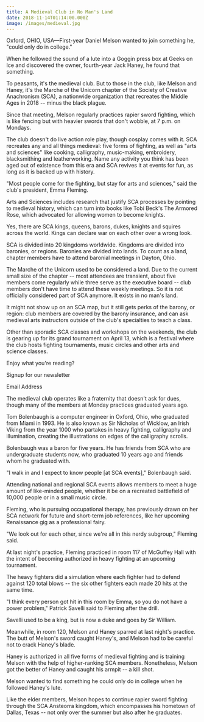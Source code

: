 ```yaml
---
title: A Medieval Club in No Man's Land
date: 2018-11-14T01:14:00.000Z
image: /images/medieval.jpg
---
```

Oxford, OHIO, USA—First-year Daniel Melson wanted to join something he, "could only do in college."



When he followed the sound of a lute into a Goggin press box at Geeks on Ice and discovered the owner, fourth-year Jack Haney, he found that something.



To peasants, it's the medieval club. But to those in the club, like Melson and Haney, it's the Marche of the Unicorn chapter of the Society of Creative Anachronism (SCA), a nationwide organization that recreates the Middle Ages in 2018 -- minus the black plague.



Since that meeting, Melson regularly practices rapier sword fighting, which is like fencing but with heavier swords that don't wobble, at 7 p.m. on Mondays.



The club doesn't do live action role play, though cosplay comes with it. SCA recreates any and all things medieval: five forms of fighting, as well as "arts and sciences" like cooking, calligraphy, music-making, embroidery, blacksmithing and leatherworking. Name any activity you think has been aged out of existence from this era and SCA revives it at events for fun, as long as it is backed up with history.



"Most people come for the fighting, but stay for arts and sciences," said the club's president, Emma Fleming.



Arts and Sciences includes research that justify SCA processes by pointing to medieval history, which can turn into books like Tobi Beck's The Armored Rose, which advocated for allowing women to become knights.



Yes, there are SCA kings, queens, barons, dukes, knights and squires across the world. Kings can declare war on each other over a wrong look.



SCA is divided into 20 kingdoms worldwide. Kingdoms are divided into baronies, or regions. Baronies are divided into lands. To count as a land, chapter members have to attend baronial meetings in Dayton, Ohio.



The Marche of the Unicorn used to be considered a land. Due to the current small size of the chapter -- most attendees are transient, about five members come regularly while three serve as the executive board -- club members don't have time to attend these weekly meetings. So it is not officially considered part of SCA anymore. It exists in no man's land.



It might not show up on an SCA map, but it still gets perks of the barony, or region: club members are covered by the barony insurance, and can ask medieval arts instructors outside of the club's specialties to teach a class.



Other than sporadic SCA classes and workshops on the weekends, the club is gearing up for its grand tournament on April 13, which is a festival where the club hosts fighting tournaments, music circles and other arts and science classes.



Enjoy what you're reading?

Signup for our newsletter

Email Address

The medieval club operates like a fraternity that doesn't ask for dues, though many of the members at Monday practices graduated years ago.



Tom Bolenbaugh is a computer engineer in Oxford, Ohio, who graduated from Miami in 1993. He is also known as Sir Nicholas of Wicklow, an Irish Viking from the year 1000 who partakes in heavy fighting, calligraphy and illumination, creating the illustrations on edges of the calligraphy scrolls.



Bolenbaugh was a baron for five years. He has friends from SCA who are undergraduate students now, who graduated 10 years ago and friends whom he graduated with.



"I walk in and I expect to know people \[at SCA events]," Bolenbaugh said.



Attending national and regional SCA events allows members to meet a huge amount of like-minded people, whether it be on a recreated battlefield of 10,000 people or in a small music circle.



Fleming, who is pursuing occupational therapy, has previously drawn on her SCA network for future and short-term job references, like her upcoming Renaissance gig as a professional fairy.



"We look out for each other, since we're all in this nerdy subgroup," Fleming said.



At last night's practice, Fleming practiced in room 117 of McGuffey Hall with the intent of becoming authorized in heavy fighting at an upcoming tournament.



The heavy fighters did a simulation where each fighter had to defend against 120 total blows -- the six other fighters each made 20 hits at the same time.



"I think every person got hit in this room by Emma, so you do not have a power problem," Patrick Savelli said to Fleming after the drill.



Savelli used to be a king, but is now a duke and goes by Sir William.



Meanwhile, in room 120, Melson and Haney sparred at last night's practice. The butt of Melson's sword caught Haney's, and Melson had to be careful not to crack Haney's blade.



Haney is authorized in all five forms of medieval fighting and is training Melson with the help of higher-ranking SCA members. Nonetheless, Melson got the better of Haney and caught his armpit -- a kill shot.



Melson wanted to find something he could only do in college when he followed Haney's lute.



Like the elder members, Melson hopes to continue rapier sword fighting through the SCA Ansteorra kingdom, which encompasses his hometown of Dallas, Texas -- not only over the summer but also after he graduates.
